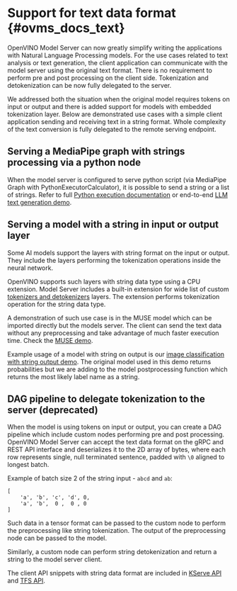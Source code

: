 # Support for text data format {#ovms_docs_text}

OpenVINO Model Server can now greatly simplify writing the applications with Natural Language Processing models. For the use cases related to text analysis or text generation, the client application can communicate with the model server using the original text format. There is no requirement to perform pre and post processing on the client side. Tokenization and detokenization can be now fully delegated to the server.

We addressed both the situation when the original model requires tokens on input or output and there is added support for models with embedded tokenization layer. Below are demonstrated use cases with a simple client application sending and receiving text in a string format. Whole complexity of the text conversion is fully delegated to the remote serving endpoint.

## Serving a MediaPipe graph with strings processing via a python node

When the model server is configured to serve python script (via MediaPipe Graph with PythonExecutorCalculator), it is possible to send a string or a list of strings. Refer to full [Python execution documentation](python_support/reference.md) or end-to-end [LLM text generation demo](../demos/python_demos/llm_text_generation/README.md).

## Serving a model with a string in input or output layer

Some AI models support the layers with string format on the input or output. They include the layers performing the tokenization operations inside the neural network.

OpenVINO supports such layers with string data type using a CPU extension.
Model Server includes a built-in extension for wide list of custom [tokenizers and detokenizers](https://github.com/openvinotoolkit/openvino_tokenizers) layers.
The extension performs tokenization operation for the string data type. 

A demonstration of such use case is in the MUSE model which can be imported directly but the models server. The client can send the text data without any preprocessing and take advantage of much faster execution time.
Check the [MUSE demo](../demos/universal-sentence-encoder/README.md).

Example usage of a model with string on output is our [image classification with string output demo](../demos/image_classification_with_string_output/README.md). The original model used in this demo returns probabilities but we are adding to the model postprocessing function which returns the most likely label name as a string.

## DAG pipeline to delegate tokenization to the server (deprecated)
When the model is using tokens on input or output, you can create a DAG pipeline which include custom nodes performing pre and post processing.
OpenVINO Model Server can accept the text data format on the gRPC and REST API interface and deserializes it to the 2D array of bytes, where each row represents single, null terminated sentence, padded with `\0` aligned to longest batch.

Example of batch size 2 of the string input - `abcd` and `ab`:
```
[
    'a', 'b', 'c', 'd', 0,
    'a', 'b',  0 ,  0 , 0
]
```
Such data in a tensor format can be passed to the custom node to perform the preprocessing like string tokenization. The output of the preprocessing node can be passed to the model.

Similarly, a custom node can perform string detokenization and return a string to the model server client.

The client API snippets with string data format are included in [KServe API](./clients_kfs.md) and [TFS API](./clients_tfs.md).
